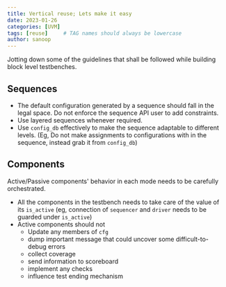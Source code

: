```yaml
---
title: Vertical reuse; Lets make it easy
date: 2023-01-26 
categories: [UVM]
tags: [reuse]     # TAG names should always be lowercase
author: sanoop
---
```


Jotting down some of the guidelines that shall be followed while building block level testbenches. 

## Sequences
- The default configuration generated by a sequence should fall in the legal space. Do not enforce the sequence API user to add constraints. 
- Use layered sequences whenever required. 
- Use `config_db` effectively to make the sequence adaptable to different levels. (Eg, Do not make assignments to configurations with in the sequence, instead grab it from `config_db`)

## Components

Active/Passive components' behavior in each mode needs to be carefully orchestrated. 
- All the components in the testbench needs to take care of the value of its `is_active`  (eg, connection of `sequencer` and `driver` needs to be guarded under `is_active`)
- Active components should not
  - Update any members of `cfg`
  - dump important message that could uncover some difficult-to-debug errors
  - collect coverage
  - send information to scoreboard
  - implement any checks
  - influence test ending mechanism

